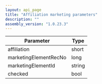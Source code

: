 ```yaml
---
layout: api_page
title: "Affiliation marketing parameters"
description: ""
assembly_version: "1.0.23.3"
---
```



| Parameter | Type |
| --------- | ---- |
| affiliation | short |
| marketingElementRecNo | long |
| marketingElementId | string |
| checked | bool |

